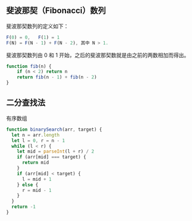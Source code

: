 ## 斐波那契（Fibonacci）数列

斐波那契数列的定义如下：

```js
F(0) = 0,   F(1) = 1
F(N) = F(N - 1) + F(N - 2), 其中 N > 1.
```

斐波那契数列由 0 和 1 开始，之后的斐波那契数就是由之前的两数相加而得出。

```js
function fib(n) {
    if (n < 2) return n
    return fib(n - 1) + fib(n - 2)
}
```

## 二分查找法

有序数组

```js
function binarySearch(arr, target) {
  let n = arr.length
  let l = 0, r = n - 1
  while (l < r) {
    let mid = parseInt(l + r) / 2
    if (arr[mid] === target) {
      return mid
    }
    if (arr[mid] < target) {
      l = mid + 1
    } else {
      r = mid - 1
    }
  }
  return -1
}
```
